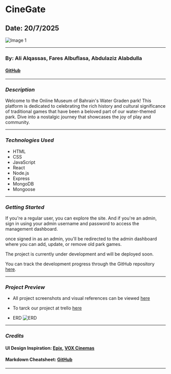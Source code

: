 # CineGate

## Date: 20/7/2025

![Image 1](image/logo.png)

---

### By: Ali Alqassas, Fares Albuflasa, Abdulaziz Alabdulla

#### [GitHub]()

---

### **_Description_**

Welcome to the Online Museum of Bahrain's Water Graden park! This platform is dedicated to celebrating the rich history and cultural significance of traditional games that have been a beloved part of our water-themed park. Dive into a nostalgic journey that showcases the joy of play and community.

---

### **_Technologies Used_**

- HTML
- CSS
- JavaScript
- React
- Node.js
- Express
- MongoDB
- Mongoose

---

### **_Getting Started_**

If you're a regular user, you can explore the site. And if you're an admin, sign in using your admin username and password to access the management dashboard.

once signed in as an admin, you'll be redirected to the admin dashboard where you can add, update, or remove old park games.

The project is currently under development and will be deployed soon.

You can track the development progress through the GitHub repository [here]().

---

### **_Project Preview_**

- All project screenshots and visual references can be viewed [here]()

- To tarck our project at trello [here]()

- ERD ![ERD]()

---

### **_Credits_**

#### UI Design Inspiration: [Epix](https://www.epixcinemas.com/), [VOX Cinemas](https://bhr.voxcinemas.com/showtimes?&w=th&gad_source=1&gad_campaignid=21065925566&gbraid=0AAAAAC6jtJQEj1a4qUvOQdtK6PwN5cgwE&gclid=Cj0KCQjwhO3DBhDkARIsANxrhTo31WIDpK9HbScP1E0o6ZWRUmMzMcUXT8gIJRtYx1vwpZ03APsSVVcaAufAEALw_wcB)

#### Markdown Cheatsheet: [GitHub](https://github.com/FerasAlbuflasa01/cinema-website)

---
